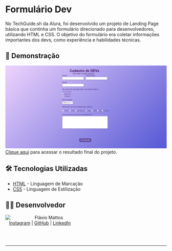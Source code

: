 # Formulário Dev

No TechGuide.sh da Alura, foi desenvolvido um projeto de Landing Page básica que continha um formulário direcionado para desenvolvedores, utilizando HTML e CSS. O objetivo do formulário era coletar informações importantes dos devs, como experiência e habilidades técnicas. 

## 🚀 Demonstração

![image](final-project.png)
[Clique aqui](https://flaviomattosdev.github.io/Tech-Guide-Alura-Formulario/) para acessar o resultado final do projeto.

## 🛠️ Tecnologias Utilizadas

* [HTML](https://developer.mozilla.org/pt-BR/docs/Web/HTML) - Linguagem de Marcação
* [CSS](https://developer.mozilla.org/pt-BR/docs/Web/CSS) - Linguagem de Estilização

## 👨‍💻 Desenvolvedor
<p>
    <img align=left margin=10 width=80 src="https://avatars.githubusercontent.com/u/80709540?v=4"/>
    <p>&nbsp&nbsp&nbspFlávio Mattos<br>
    &nbsp&nbsp&nbsp<a href="https://www.instagram.com/fflaviomattos/">Instagram</a>&nbsp;|&nbsp;<a href="https://github.com/FlavioMattosDev">GitHub</a>&nbsp;|&nbsp;<a href="https://www.linkedin.com/in/flavio-mattos/">LinkedIn</a>&nbsp;
</p>
<br/><br/>
<p>

---
